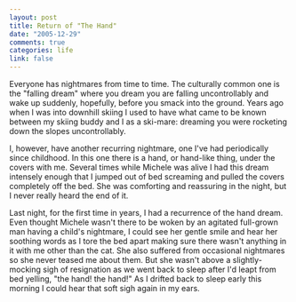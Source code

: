 ```yaml
--- 
layout: post
title: Return of "The Hand"
date: "2005-12-29"
comments: true
categories: life
link: false
---
```

Everyone has nightmares from time to time. The culturally common one is the "falling dream" where you dream you are falling uncontrollably and wake up suddenly, hopefully, before you smack into the ground. Years ago when I was into downhill skiing I used to have what came to be known between my skiing buddy and I as a ski-mare: dreaming you were rocketing down the slopes uncontrollably.

I, however, have another recurring nightmare, one I've had periodically since childhood. In this one there is a hand, or hand-like thing, under the covers with me. Several times while Michele was alive I had this dream intensely enough that I jumped out of bed screaming and pulled the covers completely off the bed. She was comforting and reassuring in the night, but I never really heard the end of it.

Last night, for the first time in years, I had a recurrence of the hand dream. Even thought Michele wasn't there to be woken by an agitated full-grown man having a child's nightmare, I could see her gentle smile and hear her soothing words as I tore the bed apart making sure there wasn't anything in it with me other than the cat. She also suffered from occasional nightmares so she never teased me about them. But she wasn't above a slightly-mocking sigh of resignation as we went back to sleep after I'd leapt from bed yelling, "the hand! the hand!" As I drifted back to sleep early this morning I could hear that soft sigh again in my ears.
